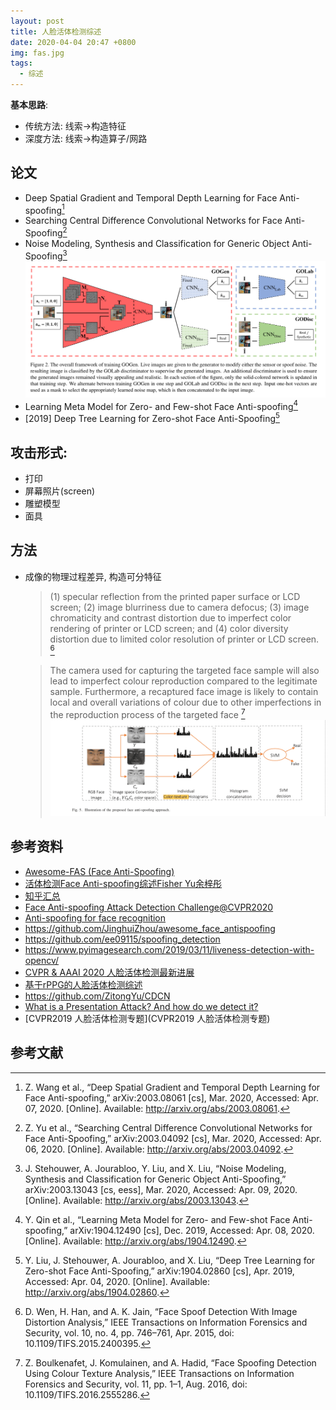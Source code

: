```yaml
---
layout: post
title: 人脸活体检测综述
date: 2020-04-04 20:47 +0800
img: fas.jpg
tags:
  - 综述
---
```


**基本思路**:  
  - 传统方法: 线索->构造特征
  - 深度方法: 线索->构造算子/网路

## 论文

- Deep Spatial Gradient and Temporal Depth Learning for Face Anti-spoofing[^4]
- Searching Central Difference Convolutional Networks for Face Anti-Spoofing[^3]
- Noise Modeling, Synthesis and Classification for Generic Object Anti-Spoofing[^5]
  ![](/assets/img/noise-modeling-object-anti-spoofing.png)
- Learning Meta Model for Zero- and Few-shot Face Anti-spoofing[^6]
- [2019] Deep Tree Learning for Zero-shot Face Anti-Spoofing[^7]

## 攻击形式:

- 打印
- 屏幕照片(screen)
- 雕塑模型
- 面具

## 方法

- 成像的物理过程差异, 构造可分特征
  
  > (1) specular reflection from the printed paper surface or LCD screen; (2) image blurriness due to camera defocus; (3) image chromaticity and contrast distortion due to imperfect color rendering of printer or LCD screen; and (4) color diversity distortion due to limited color resolution of printer or LCD screen. [^1]

  > The camera used for capturing the targeted face sample will also lead to imperfect colour reproduction compared to the legitimate sample. Furthermore, a recaptured face image is likely to contain local and overall variations of colour due to other imperfections in the reproduction process of the targeted face [^2]
  ![](/assets/img/color-texture.png)

## 参考资料

- [Awesome-FAS (Face Anti-Spoofing)](https://github.com/RizhaoCai/Awesome-FAS#awesome-fas-face-anti-spoofing)
- [活体检测Face Anti-spoofing综述Fisher Yu余梓彤](https://zhuanlan.zhihu.com/p/43480539)
- [知乎汇总](https://zhuanlan.zhihu.com/p/69733383)
- [Face Anti-spoofing Attack Detection Challenge@CVPR2020](https://sites.google.com/qq.com/face-anti-spoofing/winners-results/challengecvpr2020)
- [Anti-spoofing for face recognition](https://thakkarnidhi.com/blogs/datascience/anti-spoofing-for-face-recognition/)
- https://github.com/JinghuiZhou/awesome_face_antispoofing
- https://github.com/ee09115/spoofing_detection
- https://www.pyimagesearch.com/2019/03/11/liveness-detection-with-opencv/
- [CVPR & AAAI 2020 人脸活体检测最新进展](https://zhuanlan.zhihu.com/p/114313640)
- [基于rPPG的人脸活体检测综述](https://zhuanlan.zhihu.com/p/60627380)
- https://github.com/ZitongYu/CDCN
- [What is a Presentation Attack? And how do we detect it?](https://christoph-busch.de/files/Busch-TelAviv-PAD-180116.pdf)
- [CVPR2019 人脸活体检测专题](CVPR2019 人脸活体检测专题)

## 参考文献

[^1]: D. Wen, H. Han, and A. K. Jain, “Face Spoof Detection With Image Distortion Analysis,” IEEE Transactions on Information Forensics and Security, vol. 10, no. 4, pp. 746–761, Apr. 2015, doi: 10.1109/TIFS.2015.2400395.
[^2]: Z. Boulkenafet, J. Komulainen, and A. Hadid, “Face Spoofing Detection Using Colour Texture Analysis,” IEEE Transactions on Information Forensics and Security, vol. 11, pp. 1–1, Aug. 2016, doi: 10.1109/TIFS.2016.2555286.
[^3]: Z. Yu et al., “Searching Central Difference Convolutional Networks for Face Anti-Spoofing,” arXiv:2003.04092 [cs], Mar. 2020, Accessed: Apr. 06, 2020. [Online]. Available: http://arxiv.org/abs/2003.04092.
[^4]: Z. Wang et al., “Deep Spatial Gradient and Temporal Depth Learning for Face Anti-spoofing,” arXiv:2003.08061 [cs], Mar. 2020, Accessed: Apr. 07, 2020. [Online]. Available: http://arxiv.org/abs/2003.08061.
[^5]: J. Stehouwer, A. Jourabloo, Y. Liu, and X. Liu, “Noise Modeling, Synthesis and Classification for Generic Object Anti-Spoofing,” arXiv:2003.13043 [cs, eess], Mar. 2020, Accessed: Apr. 09, 2020. [Online]. Available: http://arxiv.org/abs/2003.13043.
[^6]: Y. Qin et al., “Learning Meta Model for Zero- and Few-shot Face Anti-spoofing,” arXiv:1904.12490 [cs], Dec. 2019, Accessed: Apr. 08, 2020. [Online]. Available: http://arxiv.org/abs/1904.12490.
[^7]: Y. Liu, J. Stehouwer, A. Jourabloo, and X. Liu, “Deep Tree Learning for Zero-shot Face Anti-Spoofing,” arXiv:1904.02860 [cs], Apr. 2019, Accessed: Apr. 04, 2020. [Online]. Available: http://arxiv.org/abs/1904.02860.


